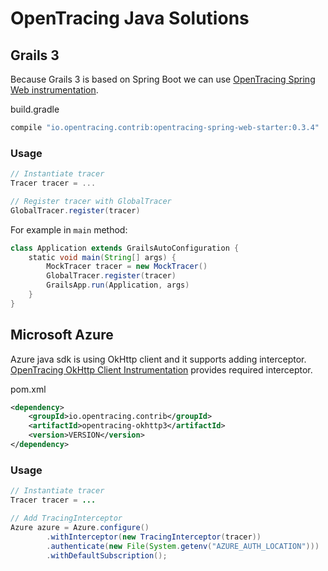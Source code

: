 # OpenTracing Java Solutions

## Grails 3

Because Grails 3 is based on Spring Boot we can use 
[OpenTracing Spring Web instrumentation](https://github.com/opentracing-contrib/java-spring-web).

build.gradle
```groovy
compile "io.opentracing.contrib:opentracing-spring-web-starter:0.3.4"
``` 

### Usage
```groovy
// Instantiate tracer
Tracer tracer = ...

// Register tracer with GlobalTracer
GlobalTracer.register(tracer)
```

For example in `main` method:
```groovy
class Application extends GrailsAutoConfiguration {
    static void main(String[] args) {
        MockTracer tracer = new MockTracer()
        GlobalTracer.register(tracer)
        GrailsApp.run(Application, args)
    }
}
```

## Microsoft Azure

Azure java sdk is using OkHttp client and it supports adding interceptor.   
[OpenTracing OkHttp Client Instrumentation](https://github.com/opentracing-contrib/java-okhttp)
provides required interceptor. 

pom.xml
```xml
<dependency>
    <groupId>io.opentracing.contrib</groupId>
    <artifactId>opentracing-okhttp3</artifactId>
    <version>VERSION</version>
</dependency>
```

### Usage
```java
// Instantiate tracer
Tracer tracer = ...

// Add TracingInterceptor
Azure azure = Azure.configure()
        .withInterceptor(new TracingInterceptor(tracer))
        .authenticate(new File(System.getenv("AZURE_AUTH_LOCATION")))
        .withDefaultSubscription();
```
